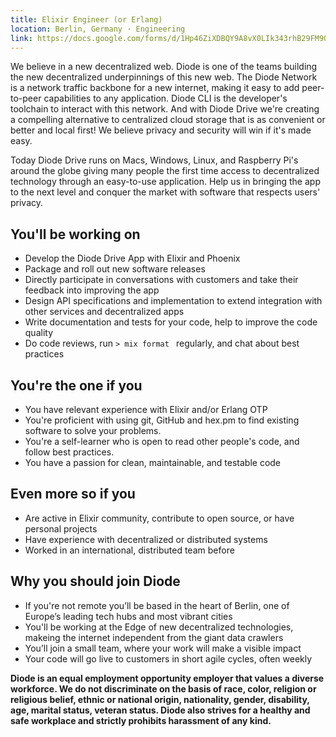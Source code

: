 ```yaml
---
title: Elixir Engineer (or Erlang)
location: Berlin, Germany · Engineering
link: https://docs.google.com/forms/d/1Hp46ZiXDBQY9A8vX0LIk343rhB29FM9OwS8V5jEUXXg/edit
---
```



We believe in a new decentralized web. Diode is one of the teams building the new decentralized underpinnings of this new web. The Diode Network is a network traffic backbone for a new internet, making it easy to add peer-to-peer capabilities to any application. Diode CLI is the developer's toolchain to interact with this network. And with Diode Drive we're creating a compelling alternative to centralized cloud storage that is as convenient or better and local first! We believe privacy and security will win if it's made easy.

Today Diode Drive runs on Macs, Windows, Linux, and Raspberry Pi's around the globe giving many people the first time access to decentralized technology through an easy-to-use application. Help us in bringing the app to the next level and conquer the market with software that respects users' privacy.

## You'll be working on

* Develop the Diode Drive App with Elixir and Phoenix
* Package and roll out new software releases
* Directly participate in conversations with customers and take their feedback into improving the app
* Design API specifications and implementation to extend integration with other services and decentralized apps
* Write documentation and tests for your code, help to improve the code quality
* Do code reviews, run `> mix format ` regularly, and chat about best practices

## You're the one if you

* You have relevant experience with Elixir and/or Erlang OTP
* You're proficient with using git, GitHub and hex.pm to find existing software to solve your problems.
* You're a self-learner who is open to read other people's code, and follow best practices.
* You have a passion for clean, maintainable, and testable code

## Even more so if you

* Are active in Elixir community, contribute to open source, or have personal projects
* Have experience with decentralized or distributed systems
* Worked in an international, distributed team before

## Why you should join Diode

* If you're not remote you’ll be based in the heart of Berlin, one of Europe’s leading tech hubs and most vibrant cities
* You'll be working at the Edge of new decentralized technologies, makeing the internet independent from the giant data crawlers
* You’ll join a small team, where your work will make a visible impact
* Your code will go live to customers in short agile cycles, often weekly

__Diode is an equal employment opportunity employer that values a diverse workforce. We do not discriminate on the basis of race, color, religion or religious belief, ethnic or national origin, nationality, gender, disability, age, marital status, veteran status. Diode also strives for a healthy and safe workplace and strictly prohibits harassment of any kind.__

